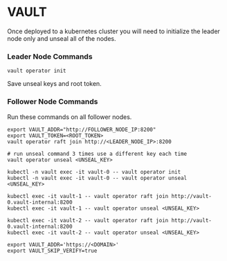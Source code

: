 # VAULT

Once deployed to a kubernetes cluster you will need to initialize the leader node only and unseal all of the nodes.

### Leader Node Commands
```shell
vault operator init
```

Save unseal keys and root token.


### Follower Node Commands
Run these commands on all follower nodes.
```shell
export VAULT_ADDR="http://FOLLOWER_NODE_IP:8200"
export VAULT_TOKEN=<ROOT_TOKEN>
vault operator raft join http://<LEADER_NODE_IP>:8200

# run unseal command 3 times use a different key each time
vault operator unseal <UNSEAL_KEY>
```


```shell
kubectl -n vault exec -it vault-0 -- vault operator init
kubectl -n vault exec -it vault-0 -- vault operator unseal <UNSEAL_KEY>

kubectl exec -it vault-1 -- vault operator raft join http://vault-0.vault-internal:8200
kubectl exec -it vault-1 -- vault operator unseal <UNSEAL_KEY>

kubectl exec -it vault-2 -- vault operator raft join http://vault-0.vault-internal:8200
kubectl exec -it vault-2 -- vault operator unseal <UNSEAL_KEY>
```

```shell
export VAULT_ADDR='https://<DOMAIN>'
export VAULT_SKIP_VERIFY=true
```